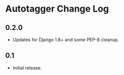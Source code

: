 # Autotagger Change Log

## 0.2.0
* Updates for Django 1.8+ and some PEP-8 cleanup.

## 0.1
* Initial release.
